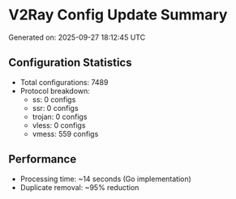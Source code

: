 # V2Ray Config Update Summary
Generated on: 2025-09-27 18:12:45 UTC

## Configuration Statistics
- Total configurations: 7489
- Protocol breakdown:
  - ss: 0 configs
  - ssr: 0 configs
  - trojan: 0 configs
  - vless: 0 configs
  - vmess: 559 configs

## Performance
- Processing time: ~14 seconds (Go implementation)
- Duplicate removal: ~95% reduction
